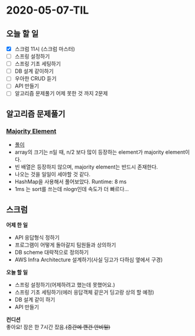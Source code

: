# 2020-05-07-TIL

## 오늘 할 일

- [x] 스크럼 11시 (스크럼 마스터)
- [ ] 스프링 설정하기
- [ ] 스프링 기초 세팅하기
- [ ] DB 설계 같이하기
- [ ] 우아한 CRUD 듣기
- [ ] API 만들기
- [ ] 알고리즘 문제풀기 어제 못한 것 까지 2문제

## 알고리즘 문제풀기

### [Majority Element](https://leetcode.com/explore/challenge/card/may-leetcoding-challenge/534/week-1-may-1st-may-7th/3321/)

  - [풀이](https://github.com/ksundong/algorithm-solution/blob/master/src/main/java/dev/idion/leetcode/challenge/majorityelement/Solution.java)
  - array의 크기는 n일 때, n/2 보다 많이 등장하는 element가 majority element이다.
  - 빈 배열은 등장하지 않으며, majority element는 반드시 존재한다.
  - 나오는 것을 일일이 세야할 것 같다.
  - HashMap을 사용해서 풀어보았다. Runtime: 8 ms
  - 1ms 는 sort를 쓰는데 nlogn인데 속도가 더 빠르다...

## 스크럼

**어제 한 일**
- API 응답형식 정하기
- 프로그램이 어떻게 돌아갈지 팀원들과 상의하기
- DB scheme 대략적으로 정의하기
- AWS Infra Architecture 설계하기(사실 딩고가 다하심 옆에서 구경)

**오늘 할 일**
- 스프링 설정하기(어제하려고 했는데 못했어요.)
- 스프링 기초 세팅하기(에러 응답객체 같은거 딩고랑 상의 할 예정)
- DB 설계 같이 하기
- API 만들기

**컨디션**  
좋아요! 잠은 한 7시간 잤음.~~(중간에 깬건 안비밀)~~

